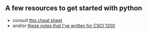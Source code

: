 A few resources to get started with python
---------------

- consult [this cheat sheet](http://www.cogsci.rpi.edu/~destem/igd/python_cheat_sheet.pdf)
- and/or [these notes that I've written for CSCI 1200](https://github.com/muzny/csci1200-notes)
